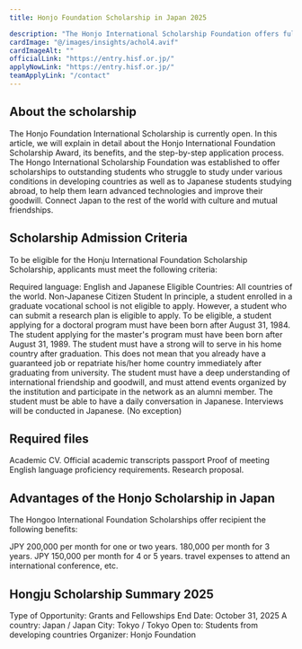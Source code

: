 ```yaml
---
title: Honjo Foundation Scholarship in Japan 2025

description: "The Honjo International Scholarship Foundation offers fully funded scholarships. The Honjo Scholarship offers a monthly allowance, accommodation fees, and travel expenses to attend an international conference."
cardImage: "@/images/insights/achol4.avif"  
cardImageAlt: ""
officialLink: "https://entry.hisf.or.jp/"
applyNowLink: "https://entry.hisf.or.jp/"
teamApplyLink: "/contact"
---
```

## About the scholarship

The Honjo Foundation International Scholarship is currently open. In this article, we will explain in detail about the Honjo International Foundation Scholarship Award, its benefits, and the step-by-step application process. The Hongo International Scholarship Foundation was established to offer scholarships to outstanding students who struggle to study under various conditions in developing countries as well as to Japanese students studying abroad, to help them learn advanced technologies and improve their goodwill. Connect Japan to the rest of the world with culture and mutual friendships.

## Scholarship Admission Criteria

To be eligible for the Honju International Foundation Scholarship Scholarship, applicants must meet the following criteria:

Required language: English and Japanese
Eligible Countries: All countries of the world. Non-Japanese Citizen Student
In principle, a student enrolled in a graduate vocational school is not eligible to apply. However, a student who can submit a research plan is eligible to apply.
To be eligible, a student applying for a doctoral program must have been born after August 31, 1984. The student applying for the master's program must have been born after August 31, 1989.
The student must have a strong will to serve in his home country after graduation. This does not mean that you already have a guaranteed job or repatriate his/her home country immediately after graduating from university.
The student must have a deep understanding of international friendship and goodwill, and must attend events organized by the institution and participate in the network as an alumni member.
The student must be able to have a daily conversation in Japanese. Interviews will be conducted in Japanese. (No exception)

## Required files

Academic CV.
Official academic transcripts
passport
Proof of meeting English language proficiency requirements.
Research proposal.
## Advantages of the Honjo Scholarship in Japan
The Hongoo International Foundation Scholarships offer recipient the following benefits:

JPY 200,000 per month for one or two years.
180,000 per month for 3 years.
JPY 150,000 per month for 4 or 5 years.
travel expenses to attend an international conference, etc.


## Hongju Scholarship Summary 2025

Type of Opportunity: Grants and Fellowships
End Date: October 31, 2025
A country: Japan / Japan
City: Tokyo / Tokyo
Open to: Students from developing countries
Organizer: Honjo Foundation
